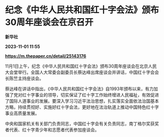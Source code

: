 # 纪念《中华人民共和国红十字会法》颁布30周年座谈会在京召开
**新华社**

**2023-11-01 11:55**

**https://m.thepaper.cn/detail/25143176**

11月1日上午，纪念《中华人民共和国红十字会法》颁布30周年座谈会在北京人民大会堂举行。全国人大常委会副委员长蔡达峰出席座谈会并讲话，中国红十字会会长陈竺主持座谈会。

蔡达峰在讲话中指出，《中华人民共和国红十字会法》自1993年颁布以来，有力加强了党对红十字事业的领导，切实保证了红十字工作始终增进人民福祉，有效促进了国际人道事业的发展。要深入学习习近平法治思想，扎实落实全面依法治国基本方略，持续贯彻好、实施好红十字会法，更好地在法治轨道上推动中国特色红十字事业高质量发展。

中央和国家机关有关部门负责同志，中国红十字会有关负责同志，南丁格尔奖获奖者代表、红十字青少年和志愿者代表参加座谈会。